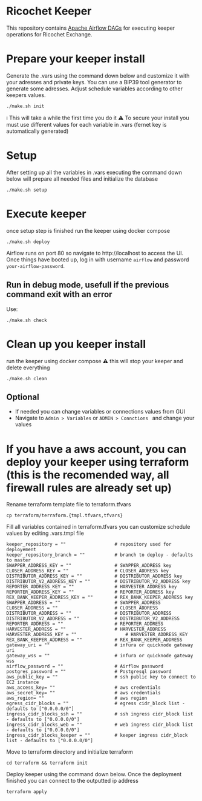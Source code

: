 # Ricochet Keeper
This repository contains [Apache Airflow DAGs](https://airflow.apache.org/docs/apache-airflow/stable/concepts/dags.html) for executing keeper operations for Ricochet Exchange.

# Prepare your keeper install
Generate the .vars using the command down below and customize it with your adresses and private keys.
You can use a BIP39 tool generator to generate some adresses.
Adjust schedule variables according to other keepers values.
```
./make.sh init

```
:information_source: This will take a while the first time you do it
:warning: To secure your install you must use different values for each variable in .vars (fernet key is automatically generated) 

# Setup
After setting up all the variables in .vars 
executing the command down below will prepare all needed files and initialize the database
```
./make.sh setup

```
# Execute keeper
once setup step is finished run the keeper using docker compose
```
./make.sh deploy

```
Airflow runs on port 80 so navigate to http://localhost to access the UI. Once things have booted up, log in with username `airflow` and password  `your-airflow-password`.

## Run in debug mode, usefull if the previous command exit with an error
Use:
```
./make.sh check
```
# Clean up you keeper install
run the keeper using docker compose
:warning: this will stop your keeper and delete everything

```
./make.sh clean

```

## Optional
* If needed you can change variables or connections values from GUI
* Navigate to `Admin > Variables`  or `ADMIN > Connctions ` and change your values

# If you have a aws account, you can deploy your keeper using terraform (this is the recomended way, all firewall rules are already set up)

Rename terraform template file to terraform.tfvars
```
cp terraform/terraform.{tmpl.tfvars,tfvars}
```

Fill  all variables contained in terraform.tfvars
you can customize schedule values by editing .vars.tmpl file 
```
keeper_repository = ""                  # repository used for deployement
keeper_repository_branch = ""           # branch to deploy - defaults to master
SWAPPER_ADDRESS_KEY = ""                # SWAPPER_ADDRESS key
CLOSER_ADDRESS_KEY = ""                 # CLOSER_ADDRESS key
DISTRIBUTOR_ADDRESS_KEY = ""            # DISTRIBUTOR_ADDRESS key
DISTRIBUTOR_V2_ADDRESS_KEY = ""         # DISTRIBUTOR_V2_ADDRESS key
REPORTER_ADDRESS_KEY = ""               # HARVESTER_ADDRESS key
REPORTER_ADDRESS_KEY = ""               # REPORTER_ADDRESS key
REX_BANK_KEEPER_ADDRESS_KEY = ""        # REX_BANK_KEEPER_ADDRESS key
SWAPPER_ADDRESS = ""                    # SWAPPER_ADDRESS
CLOSER_ADDRESS = ""                     # CLOSER_ADDRESS
DISTRIBUTOR_ADDRESS = ""                # DISTRIBUTOR_ADDRESS
DISTRIBUTOR_V2_ADDRESS = ""             # DISTRIBUTOR_V2_ADDRESS
REPORTER_ADDRESS = ""                   # REPORTER_ADDRESS
HARVESTER_ADDRESS = ""                  # HARVESTER_ADDRESS
HARVESTER_ADDRESS_KEY = ""                  # HARVESTER_ADDRESS_KEY
REX_BANK_KEEPER_ADDRESS = ""            # REX_BANK_KEEPER_ADDRESS
gateway_uri = ""                        # infura or quicknode gateway uri
gateway_wss = ""                        # infura or quicknode gateway wss
airflow_password = ""                   # Airflow password
postgres_password = ""                  # Postgresql password
aws_public_key = ""                     # ssh public key to connect to EC2 instance
aws_access_key= ""                      # aws credentials
aws_secret_key= ""                      # aws credentials
aws_region= ""                          # aws region
egress_cidr_blocks = ""                 # egress cidr_block list - defaults to ["0.0.0.0/0"]
ingress_cidr_blocks_ssh = ""            # ssh ingress cidr_block list - defaults to ["0.0.0.0/0"] 
ingress_cidr_blocks_web = ""            # web ingress cidr_block list - defaults to ["0.0.0.0/0"] 
ingress_cidr_blocks_keeper = ""         # keeper ingress cidr_block list - defaults to ["0.0.0.0/0"] 
```

Move to terraform directory and initialize terraform
```
cd terraform && terraform init
```

Deploy keeper using the command down below. 
Once the deployment finished you can connect to the outputted ip address
```
terraform apply
```
